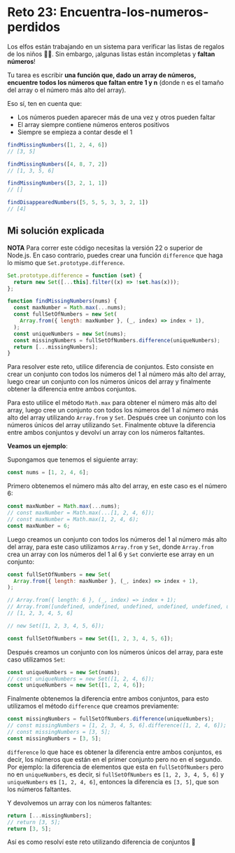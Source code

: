 # Reto 23: Encuentra-los-numeros-perdidos

Los elfos están trabajando en un sistema para verificar las listas de regalos de los niños 👧👦. Sin embargo, ¡algunas listas están incompletas y **faltan números**!

Tu tarea es escribir **una función que, dado un array de números, encuentre todos los números que faltan entre 1 y n** (donde n es el tamaño del array o el número más alto del array).

Eso sí, ten en cuenta que:

- Los números pueden aparecer más de una vez y otros pueden faltar
- El array siempre contiene números enteros positivos
- Siempre se empieza a contar desde el 1

```js
findMissingNumbers([1, 2, 4, 6])
// [3, 5]

findMissingNumbers([4, 8, 7, 2])
// [1, 3, 5, 6]

findMissingNumbers([3, 2, 1, 1])
// []

findDisappearedNumbers([5, 5, 5, 3, 3, 2, 1])
// [4]
```

## Mi solución explicada

**NOTA** Para correr este código necesitas la versión 22 o superior de Node.js. En caso contrario, puedes crear una función `difference` que haga lo mismo que `Set.prototype.difference`.

```js
Set.prototype.difference = function (set) {
  return new Set([...this].filter((x) => !set.has(x)));
};
```

```js
function findMissingNumbers(nums) {
  const maxNumber = Math.max(...nums);
  const fullSetOfNumbers = new Set(
    Array.from({ length: maxNumber }, (_, index) => index + 1),
  );
  const uniqueNumbers = new Set(nums);
  const missingNumbers = fullSetOfNumbers.difference(uniqueNumbers);
  return [...missingNumbers];
}
```

Para resolver este reto, utilice diferencia de conjuntos. Esto consiste en crear un conjunto con todos los números del 1 al número más alto del array, luego crear un conjunto con los números únicos del array y finalmente obtener la diferencia entre ambos conjuntos.

Para esto utilice el método `Math.max` para obtener el número más alto del array, luego cree un conjunto con todos los números del 1 al número más alto del array utilizando `Array.from` y `Set`. Después cree un conjunto con los números únicos del array utilizando `Set`. Finalmente obtuve la diferencia entre ambos conjuntos y devolví un array con los números faltantes.

**Veamos un ejemplo**:

Supongamos que tenemos el siguiente array:

```js
const nums = [1, 2, 4, 6];
```

Primero obtenemos el número más alto del array, en este caso es el número 6:

```js
const maxNumber = Math.max(...nums);
// const maxNumber = Math.max(...[1, 2, 4, 6]);
// const maxNumber = Math.max(1, 2, 4, 6);
const maxNumber = 6;
```

Luego creamos un conjunto con todos los números del 1 al número más alto del array, para este caso utilizamos `Array.from` y `Set`, donde `Array.from` crea un array con los números del 1 al 6 y `Set` convierte ese array en un conjunto:

```js
const fullSetOfNumbers = new Set(
  Array.from({ length: maxNumber }, (_, index) => index + 1),
);

// Array.from({ length: 6 }, (_, index) => index + 1);
// Array.from([undefined, undefined, undefined, undefined, undefined, undefined], (_, index) => index + 1);
// [1, 2, 3, 4, 5, 6]

// new Set([1, 2, 3, 4, 5, 6]);

const fullSetOfNumbers = new Set([1, 2, 3, 4, 5, 6]);
```

Después creamos un conjunto con los números únicos del array, para este caso utilizamos `Set`:

```js
const uniqueNumbers = new Set(nums);
// const uniqueNumbers = new Set([1, 2, 4, 6]);
const uniqueNumbers = new Set([1, 2, 4, 6]);
```

Finalmente obtenemos la diferencia entre ambos conjuntos, para esto utilizamos el método `difference` que creamos previamente:

```js
const missingNumbers = fullSetOfNumbers.difference(uniqueNumbers);
// const missingNumbers = [1, 2, 3, 4, 5, 6].difference([1, 2, 4, 6]);
// const missingNumbers = [3, 5];
const missingNumbers = [3, 5];
```

`difference` lo que hace es obtener la diferencia entre ambos conjuntos, es decir, los números que están en el primer conjunto pero no en el segundo. Por ejemplo: la diferencia de elementos que esta en `fullSetOfNumbers` pero no en `uniqueNumbers`, es decir, si `fullSetOfNumbers` es `[1, 2, 3, 4, 5, 6]` y `uniqueNumbers` es `[1, 2, 4, 6]`, entonces la diferencia es `[3, 5]`, que son los números faltantes.

Y devolvemos un array con los números faltantes:

```js
return [...missingNumbers];
// return [3, 5];
return [3, 5];
```

Así es como resolví este reto utilizando diferencia de conjuntos 🎉
